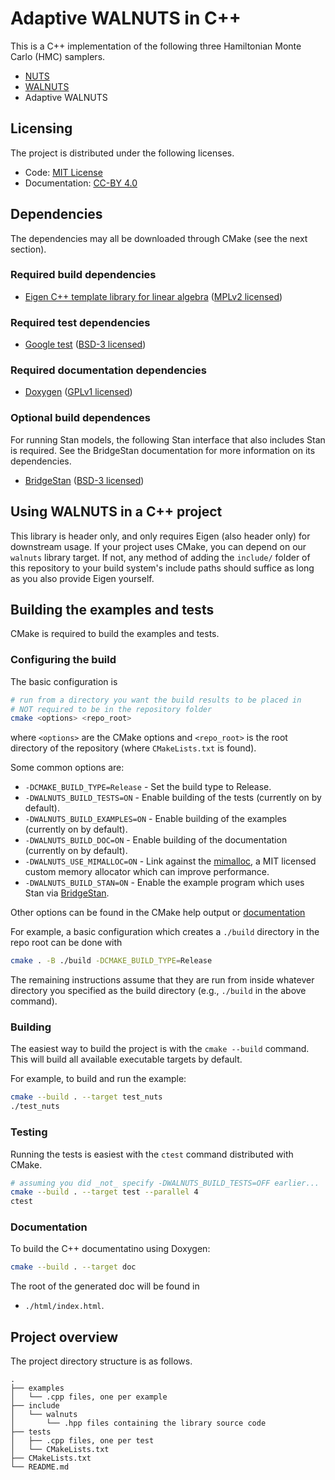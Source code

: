 # Adaptive WALNUTS in C++

This is a C++ implementation of the following three Hamiltonian Monte
Carlo (HMC) samplers.

* [NUTS](https://www.jmlr.org/papers/volume15/hoffman14a/hoffman14a.pdf)
* [WALNUTS](https://arxiv.org/abs/2506.18746)
* Adaptive WALNUTS


## Licensing

The project is distributed under the following licenses.

* Code: [MIT License](https://opensource.org/license/mit)
* Documentation: [CC-BY 4.0](https://creativecommons.org/licenses/by/4.0/deed.en)


## Dependencies

The dependencies may all be downloaded through CMake (see the next
section).

### Required build dependencies

* [Eigen C++ template library for linear algebra](https://eigen.tuxfamily.org/index.php?title=Main_Page)
([MPLv2 licensed](https://www.mozilla.org/en-US/MPL/2.0/))

### Required test dependencies

* [Google test](https://github.com/google/googletest) ([BSD-3
licensed](https://opensource.org/license/bsd-3-clause))

### Required documentation dependencies

* [Doxygen](https://www.doxygen.nl/#google_vignette) ([GPLv1 licensed](https://www.gnu.org/licenses/old-licenses/gpl-1.0.html))

### Optional build dependences

For running Stan models, the following Stan interface that also
includes Stan is required.  See the BridgeStan documentation for more
information on its dependencies.

* [BridgeStan](https://github.com/roualdes/bridgestan)  ([BSD-3
licensed](https://opensource.org/license/bsd-3-clause))

## Using WALNUTS in a C++ project

This library is header only, and only requires Eigen (also header only)
for downstream usage. If your project uses CMake, you can depend on our
`walnuts` library target. If not, any method of adding the `include/`
folder of this repository to your build system's include paths should suffice
as long as you also provide Eigen yourself.

## Building the examples and tests

CMake is required to build the examples and tests.

### Configuring the build

The basic configuration is

```sh
# run from a directory you want the build results to be placed in
# NOT required to be in the repository folder
cmake <options> <repo_root>
```

where `<options>` are the CMake options and `<repo_root>` is the root
directory of the repository (where `CMakeLists.txt` is found).

Some common options are:

- `-DCMAKE_BUILD_TYPE=Release` - Set the build type to Release.
- `-DWALNUTS_BUILD_TESTS=ON` - Enable building of the tests (currently on by default).
- `-DWALNUTS_BUILD_EXAMPLES=ON` - Enable building of the examples (currently on by default).
- `-DWALNUTS_BUILD_DOC=ON` - Enable building of the documentation (currently on by default).
- `-DWALNUTS_USE_MIMALLOC=ON` - Link against the [mimalloc](https://github.com/microsoft/mimalloc), a MIT licensed custom memory allocator which can improve performance.
- `-DWALNUTS_BUILD_STAN=ON` - Enable the example program which uses Stan via [BridgeStan](github.com/roualdes/bridgestan).

Other options can be found in the CMake help output or [documentation](https://cmake.org/cmake/help/latest/manual/cmake.1.html)

For example, a basic configuration which creates a `./build` directory in the repo
root can be done with

```sh
cmake . -B ./build -DCMAKE_BUILD_TYPE=Release
```

The remaining instructions assume that they are run from inside whatever
directory you specified as the build directory (e.g., `./build` in the above command).

### Building

The easiest way to build the project is with the `cmake --build`
command. This will build all available executable targets by default.

For example, to build and run the example:

```bash
cmake --build . --target test_nuts
./test_nuts
```


### Testing

Running the tests is easiest with the `ctest` command distributed with CMake.

```bash
# assuming you did _not_ specify -DWALNUTS_BUILD_TESTS=OFF earlier...
cmake --build . --target test --parallel 4
ctest
```

### Documentation

To build the C++ documentatino using Doxygen:

```bash
cmake --build . --target doc
```

The root of the generated doc will be found in

* `./html/index.html`.


## Project overview

The project directory structure is as follows.


```
.
├── examples
│   └── .cpp files, one per example
├── include
│   └── walnuts
│       └── .hpp files containing the library source code
├── tests
│   ├── .cpp files, one per test
│   └── CMakeLists.txt
├── CMakeLists.txt
└── README.md
```
